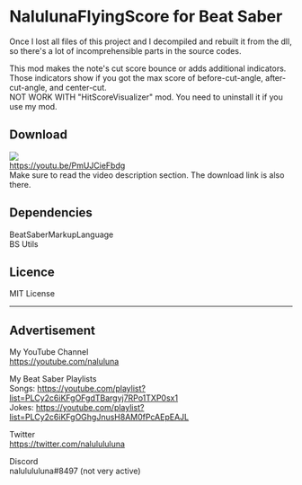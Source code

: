 # NalulunaFlyingScore for Beat Saber

Once I lost all files of this project and I decompiled and rebuilt it from the dll,  
so there's a lot of incomprehensible parts in the source codes.

This mod makes the note's cut score bounce or adds additional indicators.  
Those indicators show if you got the max score of before-cut-angle, after-cut-angle, and center-cut.  
NOT WORK WITH "HitScoreVisualizer" mod. You need to uninstall it if you use my mod.

## Download
[![](https://img.youtube.com/vi/PmUJCieFbdg/0.jpg)](https://youtu.be/PmUJCieFbdg)  
https://youtu.be/PmUJCieFbdg  
Make sure to read the video description section. The download link is also there.

## Dependencies
BeatSaberMarkupLanguage  
BS Utils

## Licence
MIT License

----
## Advertisement

My YouTube Channel  
https://youtube.com/naluluna

My Beat Saber Playlists  
Songs: https://youtube.com/playlist?list=PLCy2c6iKFgOFgdTBargvj7RPo1TXP0sx1  
Jokes: https://youtube.com/playlist?list=PLCy2c6iKFgOGhgJnusH8AM0fPcAEpEAJL

Twitter  
https://twitter.com/nalulululuna

Discord  
nalulululuna#8497 (not very active)
